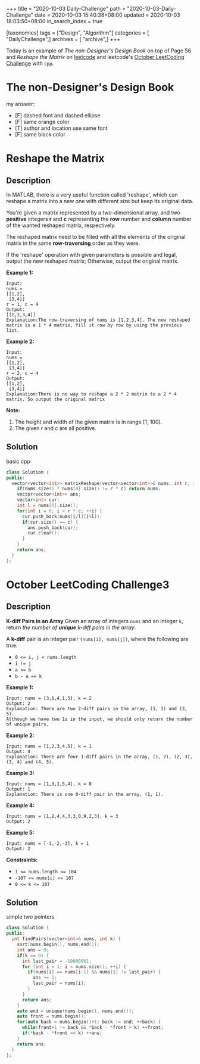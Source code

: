+++
title = "2020-10-03 Daily-Challenge"
path = "2020-10-03-Daily-Challenge"
date = 2020-10-03 15:40:38+08:00
updated = 2020-10-03 18:03:50+08:00
in_search_index = true

[taxonomies]
tags = ["Design", "Algorithm"]
categories = [ "DailyChallenge",]
archives = [ "archive",]
+++

Today is an example of *The non-Designer's Design Book* on top of Page 56 and *Reshape the Matrix* on [leetcode](https://leetcode.com/problems/reshape-the-matrix/) and leetcode's [October LeetCoding Challenge](https://leetcode.com/explore/challenge/card/october-leetcoding-challenge/559/week-1-october-1st-october-7th/3482/) with `cpp`.

<!-- more -->

# The non-Designer's Design Book

my answer:

- [F] dashed font and dashed ellipse
- [F] same orange color
- [T] author and location use same font
- [F] same black color

# Reshape the Matrix

## Description

In MATLAB, there is a very useful function called 'reshape', which can reshape a matrix into a new one with different size but keep its original data.

You're given a matrix represented by a two-dimensional array, and two **positive** integers **r** and **c** representing the **row** number and **column** number of the wanted reshaped matrix, respectively.

The reshaped matrix need to be filled with all the elements of the original matrix in the same **row-traversing** order as they were.

If the 'reshape' operation with given parameters is possible and legal, output the new reshaped matrix; Otherwise, output the original matrix.

**Example 1:**

```
Input: 
nums = 
[[1,2],
 [3,4]]
r = 1, c = 4
Output: 
[[1,2,3,4]]
Explanation:The row-traversing of nums is [1,2,3,4]. The new reshaped matrix is a 1 * 4 matrix, fill it row by row by using the previous list.
```

**Example 2:**

```
Input: 
nums = 
[[1,2],
 [3,4]]
r = 2, c = 4
Output: 
[[1,2],
 [3,4]]
Explanation:There is no way to reshape a 2 * 2 matrix to a 2 * 4 matrix. So output the original matrix
```

**Note:**

1. The height and width of the given matrix is in range [1, 100].
2. The given r and c are all positive.

## Solution

basic cpp

``` cpp
class Solution {
public:
  vector<vector<int>> matrixReshape(vector<vector<int>>& nums, int r, int c) {
    if(nums.size() * nums[0].size() != r * c) return nums;
    vector<vector<int>> ans;
    vector<int> cur;
    int l = nums[0].size();
    for(int i = 0; i < r * c; ++i) {
      cur.push_back(nums[i/l][i%l]);
      if(cur.size() == c) {
        ans.push_back(cur);
        cur.clear();
      }
    }
    return ans;
  }
};
```

# October LeetCoding Challenge3

## Description

**K-diff Pairs in an Array**
Given an array of integers `nums` and an integer `k`, return *the number of **unique** k-diff pairs in the array*.

A **k-diff** pair is an integer pair `(nums[i], nums[j])`, where the following are true:

- `0 <= i, j < nums.length`
- `i != j`
- `a <= b`
- `b - a == k`

**Example 1:**

```
Input: nums = [3,1,4,1,5], k = 2
Output: 2
Explanation: There are two 2-diff pairs in the array, (1, 3) and (3, 5).
Although we have two 1s in the input, we should only return the number of unique pairs.
```

**Example 2:**

```
Input: nums = [1,2,3,4,5], k = 1
Output: 4
Explanation: There are four 1-diff pairs in the array, (1, 2), (2, 3), (3, 4) and (4, 5).
```

**Example 3:**

```
Input: nums = [1,3,1,5,4], k = 0
Output: 1
Explanation: There is one 0-diff pair in the array, (1, 1).
```

**Example 4:**

```
Input: nums = [1,2,4,4,3,3,0,9,2,3], k = 3
Output: 2
```

**Example 5:**

```
Input: nums = [-1,-2,-3], k = 1
Output: 2
```

**Constraints:**

- `1 <= nums.length <= 104`
- `-107 <= nums[i] <= 107`
- `0 <= k <= 107`
## Solution

simple two pointers

```cpp
class Solution {
public:
  int findPairs(vector<int>& nums, int k) {
    sort(nums.begin(), nums.end());
    int ans = 0;
    if(k == 0) {
      int last_pair = -10000001;
      for (int i = 1; i < nums.size(); ++i) {
        if(nums[i] == nums[i-1] && nums[i] != last_pair) {
          ans += 1;
          last_pair = nums[i];
        }
      }
      return ans;
    }
    auto end = unique(nums.begin(), nums.end());
    auto front = nums.begin();
    for(auto back = nums.begin()+1; back != end; ++back) {
      while(front+1 != back && *back - *front > k) ++front;
      if(*back - *front == k) ++ans;
    }
    return ans;
  }
};
```